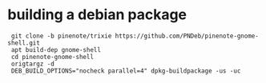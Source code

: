 
# building a debian package

	 git clone -b pinenote/trixie https://github.com/PNDeb/pinenote-gnome-shell.git
	 apt build-dep gnome-shell
	 cd pinenote-gnome-shell
	 origtargz -d
	 DEB_BUILD_OPTIONS="nocheck parallel=4" dpkg-buildpackage -us -uc
